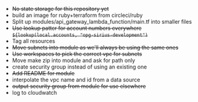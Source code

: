- ~~No state storage for this repository yet~~
- build an image for ruby+terraform from circleci/ruby
- Split up modules/api_gateway_lambda_function/main.tf into smaller files
- ~~Use lookup patter for account numbers everywhere `${lookup(local.accounts, "opg-sirius-development")`~~
- Tag all resources
- ~~Move subnets into module as we'll always be using the same ones~~
- ~~Use workspaces to pick the correct vpc for subnets~~
- Move make zip into module and ask for path only
- create security group instead of using an existing one
- ~~Add README for module~~
- interpolate the vpc name and id from a data source
- ~~output security group from module for use elsewhere~~
- log to cloudwatch
